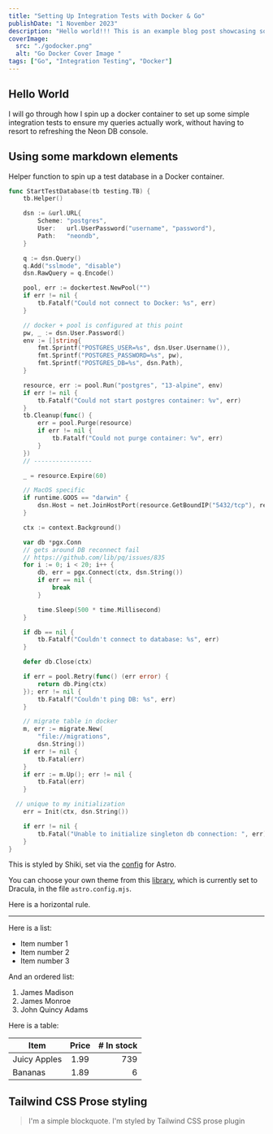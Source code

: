 ```yaml
---
title: "Setting Up Integration Tests with Docker & Go"
publishDate: "1 November 2023"
description: "Hello world!!! This is an example blog post showcasing some of the cool stuff Astro Cactus theme can do."
coverImage:
  src: "./godocker.png"
  alt: "Go Docker Cover Image "
tags: ["Go", "Integration Testing", "Docker"]
---
```


## Hello World

I will go through how I spin up a docker container to set up some simple integration tests
to ensure my queries actually work, without having to resort to refreshing the Neon DB console.

## Using some markdown elements

Helper function to spin up a test database in a Docker container.

```go
func StartTestDatabase(tb testing.TB) {
	tb.Helper()

	dsn := &url.URL{
		Scheme: "postgres",
		User:   url.UserPassword("username", "password"),
		Path:   "neondb",
	}

	q := dsn.Query()
	q.Add("sslmode", "disable")
	dsn.RawQuery = q.Encode()

	pool, err := dockertest.NewPool("")
	if err != nil {
		tb.Fatalf("Could not connect to Docker: %s", err)
	}

	// docker + pool is configured at this point
	pw, _ := dsn.User.Password()
	env := []string{
		fmt.Sprintf("POSTGRES_USER=%s", dsn.User.Username()),
		fmt.Sprintf("POSTGRES_PASSWORD=%s", pw),
		fmt.Sprintf("POSTGRES_DB=%s", dsn.Path),
	}

	resource, err := pool.Run("postgres", "13-alpine", env)
	if err != nil {
		tb.Fatalf("Could not start postgres container: %v", err)
	}
	tb.Cleanup(func() {
		err = pool.Purge(resource)
		if err != nil {
			tb.Fatalf("Could not purge container: %v", err)
		}
	})
	// ----------------

	_ = resource.Expire(60)

	// MacOS specific
	if runtime.GOOS == "darwin" {
		dsn.Host = net.JoinHostPort(resource.GetBoundIP("5432/tcp"), resource.GetPort("5432/tcp"))
	}

	ctx := context.Background()

	var db *pgx.Conn
	// gets around DB reconnect fail
	// https://github.com/lib/pq/issues/835
	for i := 0; i < 20; i++ {
		db, err = pgx.Connect(ctx, dsn.String())
		if err == nil {
			break
		}

		time.Sleep(500 * time.Millisecond)
	}

	if db == nil {
		tb.Fatalf("Couldn't connect to database: %s", err)
	}

	defer db.Close(ctx)

	if err = pool.Retry(func() (err error) {
		return db.Ping(ctx)
	}); err != nil {
		tb.Fatalf("Couldn't ping DB: %s", err)
	}

	// migrate table in docker
	m, err := migrate.New(
		"file://migrations",
		dsn.String())
	if err != nil {
		tb.Fatal(err)
	}
	if err := m.Up(); err != nil {
		tb.Fatal(err)
	}

  // unique to my initialization
	err = Init(ctx, dsn.String())

	if err != nil {
		tb.Fatal("Unable to initialize singleton db connection: ", err)
	}
}
```

This is styled by Shiki, set via the [config](https://docs.astro.build/en/guides/markdown-content/#syntax-highlighting) for Astro.

You can choose your own theme from this [library](https://github.com/shikijs/shiki/blob/main/docs/themes.md#all-themes), which is currently set to Dracula, in the file `astro.config.mjs`.

Here is a horizontal rule.

---

Here is a list:

- Item number 1
- Item number 2
- Item number 3

And an ordered list:

1. James Madison
2. James Monroe
3. John Quincy Adams

Here is a table:

| Item         | Price | # In stock |
| ------------ | :---: | ---------: |
| Juicy Apples | 1.99  |        739 |
| Bananas      | 1.89  |          6 |

## Tailwind CSS Prose styling

> I'm a simple blockquote.
> I'm styled by Tailwind CSS prose plugin

